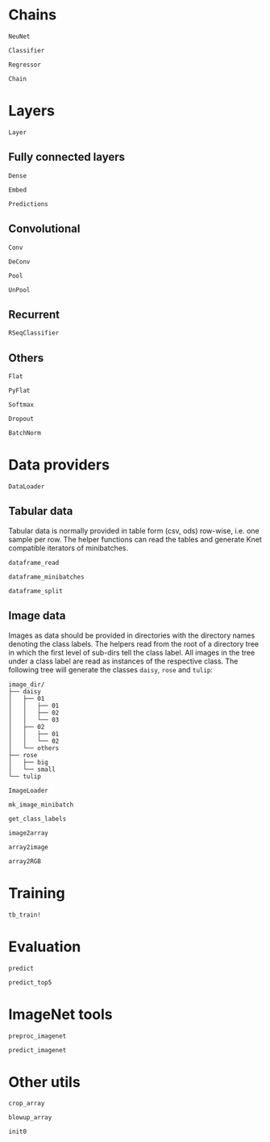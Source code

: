 

# Chains

```@docs
NeuNet
```

```@docs
Classifier
```

```@docs
Regressor
```

```@docs
Chain
```

# Layers

```@docs
Layer
```

## Fully connected layers

```@docs
Dense
```

```@docs
Embed
```

```@docs
Predictions
```

## Convolutional

```@docs
Conv
```

```@docs
DeConv
```

```@docs
Pool
```

```@docs
UnPool
```

## Recurrent

```@docs
RSeqClassifier
```

## Others

```@docs
Flat
```

```@docs
PyFlat
```


```@docs
Softmax
```


```@docs
Dropout
```

```@docs
BatchNorm
```

# Data providers

```@docs
DataLoader
```


## Tabular data

Tabular data is normally provided in table form (csv, ods)
row-wise, i.e. one sample per row.
The helper functions can read the tables and generate Knet compatible
iterators of minibatches.

```@docs
dataframe_read
```


```@docs
dataframe_minibatches
```


```@docs
dataframe_split
```

## Image data

Images as data should be provided in directories with the directory names
denoting the class labels.
The helpers read from the root of a directory tree in which the
first level of sub-dirs tell the class label. All images in the
tree under a class label are read as instances of the respective class.
The following tree will generate the classes `daisy`, `rose` and `tulip`:

```
image_dir/
├── daisy
│   ├── 01
│   │   ├── 01
│   │   ├── 02
│   │   └── 03
│   ├── 02
│   │   ├── 01
│   │   └── 02
│   └── others
├── rose
│   ├── big
│   └── small
└── tulip
```

```@docs
ImageLoader
```


```@docs
mk_image_minibatch
```

```@docs
get_class_labels
```

```@docs
image2array
```

```@docs
array2image
```

```@docs
array2RGB
```



# Training

```@docs
tb_train!
```

# Evaluation

```@docs
predict
```

```@docs
predict_top5
```

# ImageNet tools

```@docs
preproc_imagenet
```
```@docs
predict_imagenet
```


# Other utils

```@docs
crop_array
```


```@docs
blowup_array
```

```@docs
init0
```
